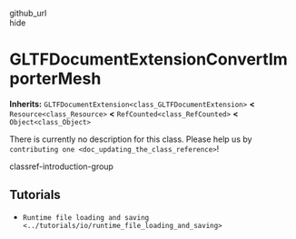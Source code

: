 github\_url  
hide

# GLTFDocumentExtensionConvertImporterMesh

**Inherits:** `GLTFDocumentExtension<class_GLTFDocumentExtension>`
**&lt;** `Resource<class_Resource>` **&lt;**
`RefCounted<class_RefCounted>` **&lt;** `Object<class_Object>`

There is currently no description for this class. Please help us by
`contributing one <doc_updating_the_class_reference>`!

classref-introduction-group

## Tutorials

-   `Runtime file loading and saving <../tutorials/io/runtime_file_loading_and_saving>`
